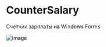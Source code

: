 # CounterSalary

Счетчик зарплаты на Windows Forms

![image](https://github.com/user-attachments/assets/40f88eab-5128-4d1c-9cbc-ac4d6b3991ea)

